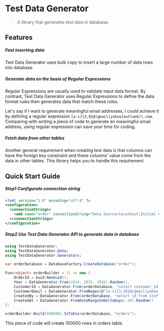 # Test Data Generator
> A library that generates test data in database.

## Features
##### Fast inserting data
Test Data Generator uses bulk copy to insert a large number of data rows into database.

##### Generate data on the basis of Regular Expressions

Regular Expressions are usually used to validate input data format. By contrast, Test Data Generator uses Regular Expressions to define the data format rules then generates data that match these rules.

Let's say if I want to generate meaningful email addresses, I could achieve it by defining a regular expression `[a-z]{3,8}@(gmail|yahoo|outlook)\.com`. Comparing with writing a piece of code to generate an meaningful email address, using regular expression can save your time for coding.

##### Fetch data from other tables
Another general requirement when creating test data is that columns can have the foreign key constraint and these columns' value come from the data in other tables. This library helps you to handle this requirement.

## Quick Start Guide

##### Step1 Configurate connection string
```xml
<?xml version="1.0" encoding="utf-8" ?>
<configuration>
  <connectionStrings>
    <add name="order" connectionString="Data Source=localhost;Initial Catalog=order;Integrated Security=True" providerName="System.Data.SqlClient"/>
  </connectionStrings>
</configuration>
```

##### Step2 Use Test Data Generator API to generate data in database
```c#
using TestDataGenerator;
using TestDataGenerator.Data;
using TestDataGenerator.Generators;

var orderDatabase = DatabaseFactory.CreateDatabase("order");

Func<object> orderBuilder = () => new {
    OrderId = Guid.NewGuid(),
    Year = DataGenerator.From(2014, 2015, 2016).Random(),
    CustomerId = DataGenerator.From(orderDatabase, "select customer_id from customers").Random(),
    CustomerEmail = DataGenerator.FromRegex(@"[a-z]{3,10}@(gmail|yahoo|outlook)\.com").Random(),
    CreatedBy = DataGenerator.From(orderDatabase, "select id from staff").Random(),
    CreatedAt = DataGenerator.FromDateRangeInDeltaDays(-30).Random()
};

orderBuilder.Build(100000).InTable(orderDatabase, "orders");
```
This piece of code will create 100000 rows in orders table.
